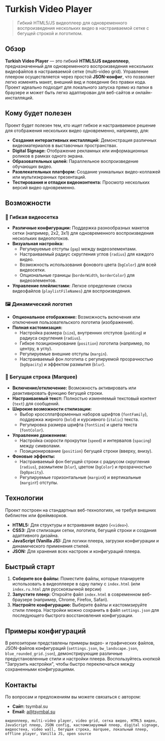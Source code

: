 # Turkish Video Player

> Гибкий HTML5/JS видеоплеер для одновременного воспроизведения нескольких видео в настраиваемой сетке с бегущей строкой и логотипом.

## Обзор

**Turkish Video Player** — это гибкий **HTML5/JS видеоплеер**, предназначенный для одновременного воспроизведения нескольких видеофайлов в настраиваемой сетке (multi-video grid). Управление плеером осуществляется через простой **JSON-конфиг**, что позволяет легко изменять макет, внешний вид и поведение без правки кода. Проект идеально подходит для локального запуска прямо из папки в браузере и может быть легко адаптирован для веб-сайтов и онлайн-инсталляций.

## Кому будет полезен

Проект будет полезен тем, кто ищет гибкое и настраиваемое решение для отображения нескольких видео одновременно, например, для:
*   **Создания интерактивных инсталляций:** Демонстрация различных видеоматериалов в выставочных пространствах.
*   **Digital Signage:** Отображение рекламных или информационных роликов в рамках одного экрана.
*   **Образовательных целей:** Параллельное воспроизведение обучающих видео.
*   **Развлекательных платформ:** Создание уникальных видео-коллажей или мультиэкранных презентаций.
*   **Тестирования и отладки видеоконтента:** Просмотр нескольких версий видео одновременно.


## Возможности

### 🎥 Гибкая видеосетка

*   **Различные конфигурации:** Поддержка разнообразных макетов сетки (например, 2x2, 3x1) для одновременного воспроизведения нескольких видеопотоков.
*   **Визуальная настройка:**
    *   Регулируемые отступы (`gap`) между видеоэлементами.
    *   Настраиваемый радиус скругления углов (`radius`) для каждого видео.
    *   Возможность использования фонового цвета (`bgColor`) для всей видеосетки.
    *   Опциональные границы (`borderWidth`, `borderColor`) для видеоэлементов.
*   **Управление плейлистами:** Легкое определение списка видеофайлов (`playlistFileNames`) для воспроизведения.

### 🖼️ Динамический логотип

*   **Опциональное отображение:** Возможность включения или отключения пользовательского логотипа (изображения).
*   **Полная кастомизация:**
    *   Настройка размера (`size`), внутренних отступов (`padding`) и радиуса скругления (`radius`).
    *   Гибкое позиционирование (`position`) логотипа (например, по центру, в углу).
    *   Регулируемые внешние отступы (`margin`).
    *   Настраиваемый фон логотипа с регулируемой прозрачностью (`bgOpacity`) и эффектом размытия (`blur`).

### 📜 Бегущая строка (Marquee)

*   **Включение/отключение:** Возможность активировать или деактивировать функцию бегущей строки.
*   **Настраиваемый текст:** Полностью изменяемый текстовый контент (`text`) для сообщений.
*   **Широкие возможности стилизации:**
    *   Выбор кроссплатформенных наборов шрифтов (`fontFamily`), поддержка жирного (`bold`) и курсивного (`italic`) текста.
    *   Регулировка размера шрифта (`fontSize`) и цвета текста (`fontColor`).
*   **Управление движением:**
    *   Настройка скорости прокрутки (`speed`) и интервалов (`spacing`) между символами.
    *   Позиционирование (`position`) бегущей строки (вверху, внизу).
*   **Фоновые эффекты:**
    *   Настраиваемый фон бегущей строки с радиусом скругления (`radius`), размытием (`blur`), цветом (`bgColor`) и прозрачностью (`bgOpacity`).
    *   Регулируемые горизонтальные (`marginX`) и вертикальные (`marginY`) отступы.

## Технологии

Проект построен на стандартных веб-технологиях, не требуя внешних библиотек или фреймворков.

*   **HTML5:** Для структуры и встраивания видео (`<video>`).
*   **CSS3:** Для стилизации сетки, логотипа, бегущей строки и создания адаптивного дизайна.
*   **JavaScript (Vanilla JS):** Для логики плеера, загрузки конфигурации и динамического применения стилей.
*   **JSON:** Для хранения всех настроек и конфигураций плеера.

## Быстрый старт

1.  **Соберите все файлы:** Поместите файлы, которые планируете использовать в видеоплеере в одну папку с `index.html` (или `index.ru.html` для русскоязычной версии)
2.  **Запустите плеер:** Откройте файл `index.html` в современном веб-браузере (например, Chrome, Firefox, Safari).
3.  **Настройте конфигурацию:** Выберите файлы и кастомизируйте стили плеера. Настройки можно сохранить в файл `settings.json` для последующего быстрого восстановления конфигурации.

## Примеры конфигураций

В репозитории представлены примеры видео- и графических файлов, JSON-файлов конфигураций (`settings.json`, `bw_landscape.json`, `blue_rounded_grid.json`), демонстрирующие различные предустановленные стили и настройки плеера. Воспользуйтесь кнопкой "Загрузить настройки", чтобы быстро переключаться между сохраненными конфигурациями.

## Контакты

По вопросам и предложениям вы можете связаться с автором:
*   **Сайт:** tsymbal.su
*   **Email:** a@tsymbal.su

`видеоплеер, multi-video player, video grid, сетка видео, HTML5 видео, JavaScript плеер, JSON config, кастомизируемый плеер, digital signage, видеостена, video wall, бегущая строка, marquee, локальный плеер, offline player, Vanilla JS, open source`
